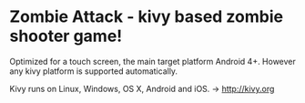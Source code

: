 # Zombie Attack - kivy based zombie shooter game!

Optimized for a touch screen, the main target platform Android 4+.
However any kivy platform is supported automatically.

Kivy runs on Linux, Windows, OS X, Android and iOS. -> http://kivy.org
